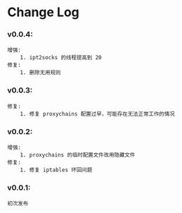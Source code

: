 # Change Log

### v0.0.4:
    增强:
        1. ipt2socks 的线程提高到 20
    修复:
        1. 删除无用规则

### v0.0.3:
    修复:
        1. 修复 proxychains 配置过早，可能存在无法正常工作的情况

### v0.0.2:
    增强:
        1. proxychains 的临时配置文件改用隐藏文件
    修复:
        1. 修复 iptables 环回问题

### v0.0.1:
    初次发布
